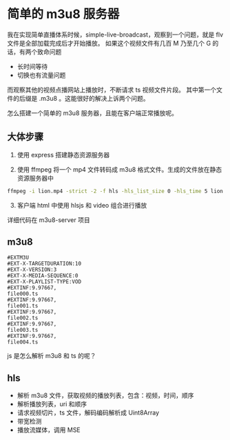 # 简单的 m3u8 服务器

我在实现简单直播体系时候，simple-live-broadcast，观察到一个问题，就是 flv 文件是全部加载完成后才开始播放。
如果这个视频文件有几百 M 乃至几个 G 的话，有两个致命问题

- 长时间等待
- 切换也有流量问题

而观察其他的视频点播网站上播放时，不断请求 ts 视频文件片段。
其中第一个文件的后缀是 .m3u8 。这能很好的解决上诉两个问题。

怎么搭建一个简单的 m3u8 服务器，且能在客户端正常播放呢。

## 大体步骤

1. 使用 express 搭建静态资源服务器

2. 使用 ffmpeg 将一个 mp4 文件转码成 m3u8 格式文件。生成的文件放在静态资源服务器中

```bash
ffmpeg -i lion.mp4 -strict -2 -f hls -hls_list_size 0 -hls_time 5 lion.m3u8
```

3. 客户端 html 中使用 hlsjs 和 video 组合进行播放

详细代码在 m3u8-server 项目

## m3u8

```
#EXTM3U
#EXT-X-TARGETDURATION:10
#EXT-X-VERSION:3
#EXT-X-MEDIA-SEQUENCE:0
#EXT-X-PLAYLIST-TYPE:VOD
#EXTINF:9.97667,
file000.ts
#EXTINF:9.97667,
file001.ts
#EXTINF:9.97667,
file002.ts
#EXTINF:9.97667,
file003.ts
#EXTINF:9.97667,
file004.ts
```

js 是怎么解析 m3u8 和 ts 的呢？

## hls

- 解析 m3u8 文件，获取视频的播放列表，包含：视频，时间，顺序
- 解析播放列表，uri 和顺序
- 请求视频切片，ts 文件，解码编码解析成 Uint8Array
- 带宽检测
- 播放流媒体，调用 MSE
